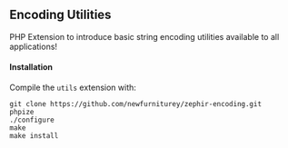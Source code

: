 Encoding Utilities
---

PHP Extension to introduce basic string encoding utilities available to all applications!

#### Installation

Compile the `utils` extension with:

    git clone https://github.com/newfurniturey/zephir-encoding.git
    phpize
    ./configure
    make
    make install
